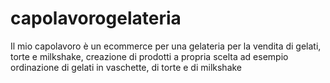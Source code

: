 # capolavorogelateria
Il mio capolavoro è un ecommerce per una gelateria  per la vendita di gelati, torte e milkshake, creazione di prodotti a propria scelta ad esempio ordinazione di gelati in vaschette, di torte e di milkshake 

